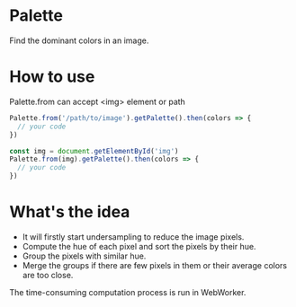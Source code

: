 # Palette

Find the dominant colors in an image.

# How to use

Palette.from can accept &lt;img&gt; element or path

```javascript
Palette.from('/path/to/image').getPalette().then(colors => {
  // your code
})
```

```javascript
const img = document.getElementById('img')
Palette.from(img).getPalette().then(colors => {
  // your code
})
```

# What's the idea

* It will firstly start undersampling to reduce the image pixels.
* Compute the hue of each pixel and sort the pixels by their hue.
* Group the pixels with similar hue.
* Merge the groups if there are few pixels in them or their average colors are too close.

The time-consuming computation process is run in WebWorker.